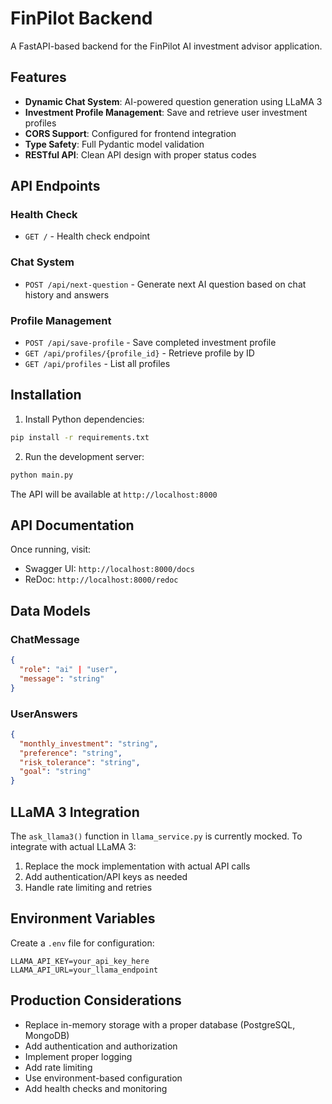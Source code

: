 # FinPilot Backend

A FastAPI-based backend for the FinPilot AI investment advisor application.

## Features

- **Dynamic Chat System**: AI-powered question generation using LLaMA 3
- **Investment Profile Management**: Save and retrieve user investment profiles
- **CORS Support**: Configured for frontend integration
- **Type Safety**: Full Pydantic model validation
- **RESTful API**: Clean API design with proper status codes

## API Endpoints

### Health Check
- `GET /` - Health check endpoint

### Chat System
- `POST /api/next-question` - Generate next AI question based on chat history and answers

### Profile Management
- `POST /api/save-profile` - Save completed investment profile
- `GET /api/profiles/{profile_id}` - Retrieve profile by ID
- `GET /api/profiles` - List all profiles

## Installation

1. Install Python dependencies:
```bash
pip install -r requirements.txt
```

2. Run the development server:
```bash
python main.py
```

The API will be available at `http://localhost:8000`

## API Documentation

Once running, visit:
- Swagger UI: `http://localhost:8000/docs`
- ReDoc: `http://localhost:8000/redoc`

## Data Models

### ChatMessage
```json
{
  "role": "ai" | "user",
  "message": "string"
}
```

### UserAnswers
```json
{
  "monthly_investment": "string",
  "preference": "string", 
  "risk_tolerance": "string",
  "goal": "string"
}
```

## LLaMA 3 Integration

The `ask_llama3()` function in `llama_service.py` is currently mocked. To integrate with actual LLaMA 3:

1. Replace the mock implementation with actual API calls
2. Add authentication/API keys as needed
3. Handle rate limiting and retries

## Environment Variables

Create a `.env` file for configuration:
```
LLAMA_API_KEY=your_api_key_here
LLAMA_API_URL=your_llama_endpoint
```

## Production Considerations

- Replace in-memory storage with a proper database (PostgreSQL, MongoDB)
- Add authentication and authorization
- Implement proper logging
- Add rate limiting
- Use environment-based configuration
- Add health checks and monitoring
